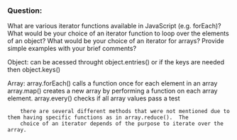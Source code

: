 ### Question:

What are various iterator functions available in JavaScript (e.g. forEach)?  What would be your choice of an iterator function to loop over the elements of an object?  What would be your choice of an iterator for arrays? Provide simple examples with your brief comments?


Object: can be acessed throught object.entries() or if the keys are needed then object.keys() 


Array:  array.forEach() calls a function once for each element in an array 
        array.map() creates a new array by performing a function on each array element. 
        array.every() checks if all array values pass a test 


        there are several different methods that were not mentioned due to them having specific functions as in array.reduce().  The 
        choice of an iterator depends of the purpose to iterate over the array.   